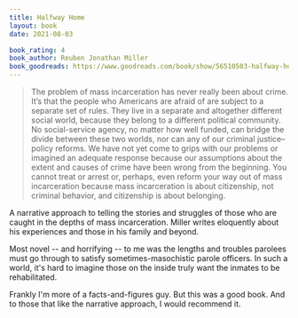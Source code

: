 ```yaml
---
title: Halfway Home
layout: book
date: 2021-08-03

book_rating: 4
book_author: Reuben Jonathan Miller
book_goodreads: https://www.goodreads.com/book/show/56510503-halfway-home
---
```


> The problem of mass incarceration has never really been about crime. It’s that the people who Americans are afraid of are subject to a separate set of rules. They live in a separate and altogether different social world, because they belong to a different political community. No social-service agency, no matter how well funded, can bridge the divide between these two worlds, nor can any of our criminal justice–policy reforms. We have not yet come to grips with our problems or imagined an adequate response because our assumptions about the extent and causes of crime have been wrong from the beginning. You cannot treat or arrest or, perhaps, even reform your way out of mass incarceration because mass incarceration is about citizenship, not criminal behavior, and citizenship is about belonging. 

A narrative approach to telling the stories and struggles of those who are caught in the depths of mass incarceration. Miller writes eloquently about his experiences and those in his family and beyond. 

Most novel -- and horrifying -- to me was the lengths and troubles parolees must go through to satisfy sometimes-masochistic parole officers. In such a world, it's hard to imagine those on the inside truly want the inmates to be rehabilitated.

Frankly I'm more of a facts-and-figures guy. But this was a good book. And to those that like the narrative approach, I would recommend it.